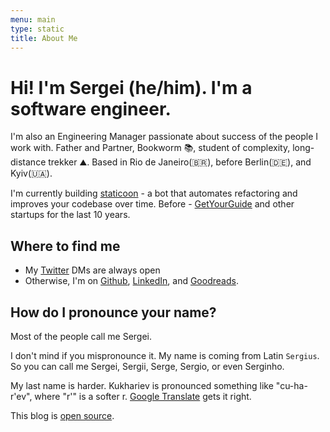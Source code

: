```yaml
---
menu: main
type: static
title: About Me
---
```


# Hi! I'm Sergei (he/him). I'm a software engineer.

I'm also an Engineering Manager passionate about success of the people I work with. Father and Partner, Bookworm 📚,
student of complexity, long-distance trekker ⛰. Based in Rio de Janeiro(🇧🇷), before Berlin(🇩🇪), and Kyiv(🇺🇦).

I'm currently building [staticoon](https://staticoon.com) - a bot that automates refactoring and improves your codebase over time.
Before - [GetYourGuide](https://inside.getyourguide.com/) and other startups for the last 10 years.

## Where to find me
* My [Twitter](https://twitter.com/sergei_tweets) DMs are always open
* Otherwise, I'm on [Github](https://github.com/sergekukharev/), [LinkedIn](https://www.linkedin.com/in/sergekukharev/), and [Goodreads](https://www.goodreads.com/user/show/63030634-sergei-kukharev).

## How do I pronounce your name?
Most of the people call me Sergei.

I don't mind if you mispronounce it. My name is coming from Latin `Sergius`. So you can call me Sergei, Sergii, Serge, Sergio, or even Serginho.

My last name is harder. Kukhariev is pronounced something like "cu-ha-r'ev", where "r'" is a softer r.
[Google Translate](https://translate.google.com/?sl=uk&tl=en&text=%D0%BA%D1%83%D1%85%D0%B0%D1%80%D1%94%D0%B2&op=translate)
gets it right.


This blog is [open source](https://github.com/sergekukharev/sergeicodes). 
